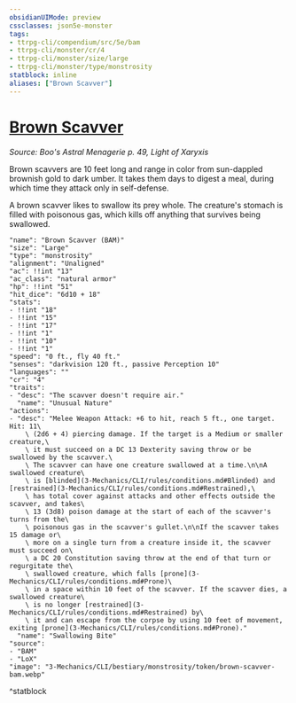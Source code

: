 ```yaml
---
obsidianUIMode: preview
cssclasses: json5e-monster
tags:
- ttrpg-cli/compendium/src/5e/bam
- ttrpg-cli/monster/cr/4
- ttrpg-cli/monster/size/large
- ttrpg-cli/monster/type/monstrosity
statblock: inline
aliases: ["Brown Scavver"]
---
```

# [Brown Scavver](3-Mechanics\CLI\bestiary\monstrosity/brown-scavver-bam.md)
*Source: Boo's Astral Menagerie p. 49, Light of Xaryxis*  

Brown scavvers are 10 feet long and range in color from sun-dappled brownish gold to dark umber. It takes them days to digest a meal, during which time they attack only in self-defense.

A brown scavver likes to swallow its prey whole. The creature's stomach is filled with poisonous gas, which kills off anything that survives being swallowed.

```statblock
"name": "Brown Scavver (BAM)"
"size": "Large"
"type": "monstrosity"
"alignment": "Unaligned"
"ac": !!int "13"
"ac_class": "natural armor"
"hp": !!int "51"
"hit_dice": "6d10 + 18"
"stats":
- !!int "18"
- !!int "15"
- !!int "17"
- !!int "1"
- !!int "10"
- !!int "1"
"speed": "0 ft., fly 40 ft."
"senses": "darkvision 120 ft., passive Perception 10"
"languages": ""
"cr": "4"
"traits":
- "desc": "The scavver doesn't require air."
  "name": "Unusual Nature"
"actions":
- "desc": "Melee Weapon Attack: +6 to hit, reach 5 ft., one target. Hit: 11\
    \ (2d6 + 4) piercing damage. If the target is a Medium or smaller creature,\
    \ it must succeed on a DC 13 Dexterity saving throw or be swallowed by the scavver.\
    \ The scavver can have one creature swallowed at a time.\n\nA swallowed creature\
    \ is [blinded](3-Mechanics/CLI/rules/conditions.md#Blinded) and [restrained](3-Mechanics/CLI/rules/conditions.md#Restrained),\
    \ has total cover against attacks and other effects outside the scavver, and takes\
    \ 13 (3d8) poison damage at the start of each of the scavver's turns from the\
    \ poisonous gas in the scavver's gullet.\n\nIf the scavver takes 15 damage or\
    \ more on a single turn from a creature inside it, the scavver must succeed on\
    \ a DC 20 Constitution saving throw at the end of that turn or regurgitate the\
    \ swallowed creature, which falls [prone](3-Mechanics/CLI/rules/conditions.md#Prone)\
    \ in a space within 10 feet of the scavver. If the scavver dies, a swallowed creature\
    \ is no longer [restrained](3-Mechanics/CLI/rules/conditions.md#Restrained) by\
    \ it and can escape from the corpse by using 10 feet of movement, exiting [prone](3-Mechanics/CLI/rules/conditions.md#Prone)."
  "name": "Swallowing Bite"
"source":
- "BAM"
- "LoX"
"image": "3-Mechanics/CLI/bestiary/monstrosity/token/brown-scavver-bam.webp"
```
^statblock